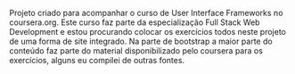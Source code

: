 Projeto criado para acompanhar o curso de User Interface Frameworks no coursera.org. Este curso faz parte da especialização Full Stack Web Development e estou procurando colocar os exercícios todos neste projeto de uma forma de site integrado.
Na parte de bootstrap a maior parte do conteúdo faz parte do material disponibilizado pelo coursera para os exercícios, alguns eu compilei de outras fontes.